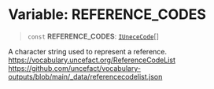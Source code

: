 # Variable: REFERENCE\_CODES

> `const` **REFERENCE\_CODES**: [`IUneceCode`](../interfaces/IUneceCode.md)[]

A character string used to represent a reference.
https://vocabulary.uncefact.org/ReferenceCodeList
https://github.com/uncefact/vocabulary-outputs/blob/main/_data/referencecodelist.json

